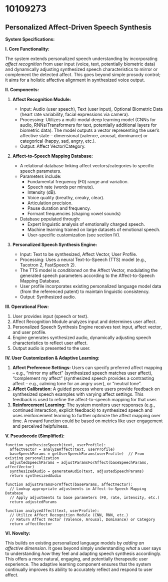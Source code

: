 # 10109273

## Personalized Affect-Driven Speech Synthesis

**System Specifications:**

**I. Core Functionality:**

The system extends personalized speech understanding by incorporating *affect recognition* from user input (voice, text, potentially biometric data) and dynamically adjusting synthesized speech characteristics to mirror or complement the detected affect. This goes beyond simple prosody control; it aims for a holistic affective alignment in synthesized voice output.

**II. Components:**

1.  **Affect Recognition Module:**
    *   Input: Audio (user speech), Text (user input), Optional Biometric Data (heart rate variability, facial expressions via camera).
    *   Processing: Utilizes a multi-modal deep learning model (CNNs for audio, RNNs/Transformers for text, potentially additional layers for biometric data).  The model outputs a vector representing the user’s affective state – dimensional (valence, arousal, dominance) or categorical (happy, sad, angry, etc.).
    *   Output: Affect Vector/Category.

2.  **Affect-to-Speech Mapping Database:**
    *   A relational database linking affect vectors/categories to specific speech parameters.
    *   Parameters include:
        *   Fundamental frequency (F0) range and variation.
        *   Speech rate (words per minute).
        *   Intensity (dB).
        *   Voice quality (breathy, creaky, clear).
        *   Articulation precision.
        *   Pause duration and frequency.
        *   Formant frequencies (shaping vowel sounds)
    *   Database populated through:
        *   Expert linguistic analysis of emotionally charged speech.
        *   Machine learning trained on large datasets of emotional speech.
        *   User-specific customization (see section IV).

3.  **Personalized Speech Synthesis Engine:**
    *   Input: Text to be synthesized, Affect Vector, User Profile.
    *   Processing: Uses a neural Text-to-Speech (TTS) model (e.g., Tacotron 2, FastSpeech 2).
    *   The TTS model is *conditioned* on the Affect Vector, modulating the generated speech parameters according to the Affect-to-Speech Mapping Database.
    *   User profile incorporates existing personalized language model data (from the referenced patent) to maintain linguistic consistency.
    *   Output: Synthesized audio.

**III. Operational Flow:**

1.  User provides input (speech or text).
2.  Affect Recognition Module analyzes input and determines user affect.
3.  Personalized Speech Synthesis Engine receives text input, affect vector, and user profile.
4.  Engine generates synthesized audio, dynamically adjusting speech characteristics to reflect user affect.
5.  Output audio is presented to the user.

**IV. User Customization & Adaptive Learning:**

1.  **Affect Preference Settings:** Users can specify preferred affect mapping – e.g., “mirror my affect” (synthesized speech matches user affect), “complement my affect” (synthesized speech provides a contrasting affect – e.g., calming tone for an angry user), or “neutral tone”.
2.  **Affect Calibration:** A guided process where users provide feedback on synthesized speech examples with varying affect settings.  This feedback is used to refine the affect-to-speech mapping for that user.
3.  **Reinforcement Learning:** The system monitors user responses (e.g., continued interaction, explicit feedback) to synthesized speech and uses reinforcement learning to further optimize the affect mapping over time.  A reward function could be based on metrics like user engagement and perceived helpfulness.

**V. Pseudocode (Simplified):**

```
function synthesizeSpeech(text, userProfile):
  affectVector = analyzeAffect(text, userProfile)
  baseSpeechParams = getUserSpeechParams(userProfile)  // From existing personalization
  adjustedSpeechParams = adjustParamsForAffect(baseSpeechParams, affectVector)
  synthesizedAudio = generateAudio(text, adjustedSpeechParams)
  return synthesizedAudio

function adjustParamsForAffect(baseParams, affectVector):
  // Lookup appropriate adjustments in Affect-to-Speech Mapping Database
  // Apply adjustments to base parameters (F0, rate, intensity, etc.)
  return adjustedParams

function analyzeAffect(text, userProfile):
  // Utilize Affect Recognition Module (CNN, RNN, etc.)
  // Return Affect Vector (Valence, Arousal, Dominance) or Category
  return affectVector
```

**VI. Novelty:**

This builds on existing personalized language models by *adding an affective dimension*. It goes beyond simply understanding *what* a user says to understanding *how* they feel and adapting speech synthesis accordingly. This offers a more natural, engaging, and potentially therapeutic user experience. The adaptive learning component ensures that the system continually improves its ability to accurately reflect and respond to user affect.